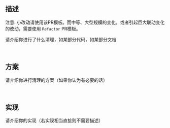 ## 描述

注意: 小改动请使用该PR模板。而中等、大型规模的变化，或者引起巨大联动变化的改动，需要使用 `Refactor` PR模板。

请介绍你进行了什么清理，如某部分代码，如某部分文档

<br>

## 方案

请介绍你进行清理的方案（如果你认为有必要的话）

<br>

## 实现

请介绍你的实现（若实现相当直接则不需要描述）

<br>
